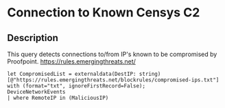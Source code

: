# Connection to Known Censys C2

## Description
This query detects connections to/from IP's known to be compromised by Proofpoint. https://rules.emergingthreats.net/

```KQL
let CompromisedList = externaldata(DestIP: string)[@"https://rules.emergingthreats.net/blockrules/compromised-ips.txt"] with (format="txt", ignoreFirstRecord=False);
DeviceNetworkEvents
| where RemoteIP in (MaliciousIP)